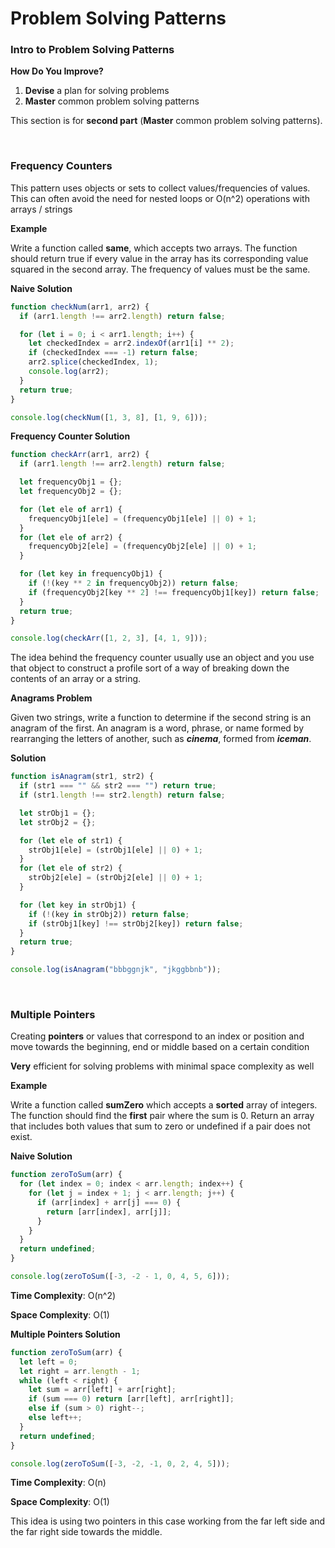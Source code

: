 # Problem Solving Patterns

### Intro to Problem Solving Patterns

**How Do You Improve?**

1. **Devise** a plan for solving problems
2. **Master** common problem solving patterns

This section is for **second part** (**Master** common problem solving patterns).

<br>

### Frequency Counters

This pattern uses objects or sets to collect values/frequencies of values. This can often avoid the need for nested loops or  O(n^2) operations with arrays / strings

**Example**

Write a function called **same**, which accepts two arrays. The function should return true if every value in the array has its corresponding value squared in the second array. The frequency of values must be the same.

**Naive Solution**

```javascript
function checkNum(arr1, arr2) {
  if (arr1.length !== arr2.length) return false;

  for (let i = 0; i < arr1.length; i++) {
    let checkedIndex = arr2.indexOf(arr1[i] ** 2);
    if (checkedIndex === -1) return false;
    arr2.splice(checkedIndex, 1);
    console.log(arr2);
  }
  return true;
}

console.log(checkNum([1, 3, 8], [1, 9, 6]));
```

**Frequency Counter Solution**

```javascript
function checkArr(arr1, arr2) {
  if (arr1.length !== arr2.length) return false;

  let frequencyObj1 = {};
  let frequencyObj2 = {};

  for (let ele of arr1) {
    frequencyObj1[ele] = (frequencyObj1[ele] || 0) + 1;
  }
  for (let ele of arr2) {
    frequencyObj2[ele] = (frequencyObj2[ele] || 0) + 1;
  }

  for (let key in frequencyObj1) {
    if (!(key ** 2 in frequencyObj2)) return false;
    if (frequencyObj2[key ** 2] !== frequencyObj1[key]) return false;
  }
  return true;
}

console.log(checkArr([1, 2, 3], [4, 1, 9]));
```

The idea behind the frequency counter usually use an object and you use that object to construct a profile sort of a way of breaking down the contents of an array or a string.

**Anagrams Problem**

Given two strings, write a function to determine if the second string is an anagram of the first. An anagram is a word, phrase, or name formed by rearranging the letters of another, such as ***cinema***, formed from ***iceman***.

**Solution**

```javascript
function isAnagram(str1, str2) {
  if (str1 === "" && str2 === "") return true;
  if (str1.length !== str2.length) return false;

  let strObj1 = {};
  let strObj2 = {};

  for (let ele of str1) {
    strObj1[ele] = (strObj1[ele] || 0) + 1;
  }
  for (let ele of str2) {
    strObj2[ele] = (strObj2[ele] || 0) + 1;
  }

  for (let key in strObj1) {
    if (!(key in strObj2)) return false;
    if (strObj1[key] !== strObj2[key]) return false;
  }
  return true;
}

console.log(isAnagram("bbbggnjk", "jkggbbnb"));
```

<br>

### Multiple Pointers

Creating **pointers** or values that correspond to an index or position and move towards the beginning, end or middle based on a certain condition

**Very** efficient for solving problems with minimal space complexity as well

**Example**

Write a function called **sumZero** which accepts a **sorted** array of integers. The function should find the **first** pair where the sum is 0. Return an array that includes both values that sum to zero or undefined if a pair does not exist.

**Naive Solution**

```javascript
function zeroToSum(arr) {
  for (let index = 0; index < arr.length; index++) {
    for (let j = index + 1; j < arr.length; j++) {
      if (arr[index] + arr[j] === 0) {
        return [arr[index], arr[j]];
      }
    }
  }
  return undefined;
}

console.log(zeroToSum([-3, -2 - 1, 0, 4, 5, 6]));
```

**Time Complexity**: O(n^2)

**Space Complexity**: O(1)

**Multiple Pointers Solution**

```javascript
function zeroToSum(arr) {
  let left = 0;
  let right = arr.length - 1;
  while (left < right) {
    let sum = arr[left] + arr[right];
    if (sum === 0) return [arr[left], arr[right]];
    else if (sum > 0) right--;
    else left++;
  }
  return undefined;
}

console.log(zeroToSum([-3, -2, -1, 0, 2, 4, 5]));
```

**Time Complexity**: O(n)

**Space Complexity**: O(1)

This idea is using two pointers in this case working from the far left side and the far right side towards the middle. 


